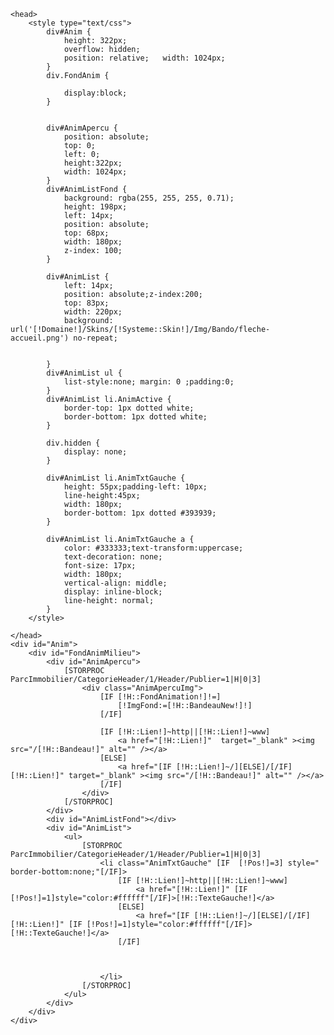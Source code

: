 
	<head>
		<style type="text/css">
			div#Anim {
				height: 322px;
				overflow: hidden;
				position: relative;   width: 1024px;
			}
			div.FondAnim {
				
				display:block;
			}
			
			
			div#AnimApercu {
				position: absolute;
				top: 0;
				left: 0;
				height:322px;
				width: 1024px;
			}
			div#AnimListFond {
				background: rgba(255, 255, 255, 0.71);
				height: 198px;
				left: 14px;
				position: absolute;
				top: 68px;
				width: 180px;
				z-index: 100;
			}
			
			div#AnimList {
				left: 14px;
				position: absolute;z-index:200;
				top: 83px;
				width: 220px;
				background: url('[!Domaine!]/Skins/[!Systeme::Skin!]/Img/Bando/fleche-accueil.png') no-repeat;
	
	
			}
			div#AnimList ul {
				list-style:none; margin: 0 ;padding:0;
			}
			div#AnimList li.AnimActive {
				border-top: 1px dotted white;
				border-bottom: 1px dotted white;
			}
			
			div.hidden {
				display: none;
			}
			
			div#AnimList li.AnimTxtGauche {
				height: 55px;padding-left: 10px;
				line-height:45px;
				width: 180px;
				border-bottom: 1px dotted #393939;
			}
			
			div#AnimList li.AnimTxtGauche a {
				color: #333333;text-transform:uppercase;
				text-decoration: none;
				font-size: 17px;
				width: 180px;
				vertical-align: middle;
				display: inline-block;
				line-height: normal;
			}
		</style>
	
	</head>
	<div id="Anim">
		<div id="FondAnimMilieu">
			<div id="AnimApercu">
				[STORPROC ParcImmobilier/CategorieHeader/1/Header/Publier=1|H|0|3]
					<div class="AnimApercuImg">
						[IF [!H::FondAnimation!]!=]
							[!ImgFond:=[!H::BandeauNew!]!]
						[/IF]
	
						[IF [!H::Lien!]~http||[!H::Lien!]~www]
							<a href="[!H::Lien!]"  target="_blank" ><img src="/[!H::Bandeau!]" alt="" /></a>
						[ELSE]
							<a href="[IF [!H::Lien!]~/][ELSE]/[/IF][!H::Lien!]" target="_blank" ><img src="/[!H::Bandeau!]" alt="" /></a>
						[/IF]
					</div>				
				[/STORPROC]
			</div>
			<div id="AnimListFond"></div>
			<div id="AnimList">
				<ul>
					[STORPROC ParcImmobilier/CategorieHeader/1/Header/Publier=1|H|0|3]
						<li class="AnimTxtGauche" [IF  [!Pos!]=3] style=" border-bottom:none;"[/IF]>
							[IF [!H::Lien!]~http||[!H::Lien!]~www]
								<a href="[!H::Lien!]" [IF [!Pos!]=1]style="color:#ffffff"[/IF]>[!H::TexteGauche!]</a>
							[ELSE]
								<a href="[IF [!H::Lien!]~/][ELSE]/[/IF][!H::Lien!]" [IF [!Pos!]=1]style="color:#ffffff"[/IF]>[!H::TexteGauche!]</a>
							[/IF]
		
	
	
						</li>
					[/STORPROC]
				</ul>
			</div>
		</div>
	</div>
